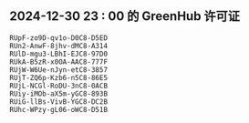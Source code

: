 ## 2024-12-30 23 : 00 的 GreenHub 许可证
```
RUpF-zo9D-qv1o-D0C8-D5ED
RUn2-AnwF-8jhv-dMC8-A314
RUlD-mgu3-LBhI-EJC8-97D0
RUkA-B5zR-x0OA-AAC8-777F
RUjW-W6Ue-nJyn-etC8-3857
RUjT-ZQ6p-Kzb6-n5C8-86E5
RUjL-NCGl-RoDU-3nC8-0ACB
RUiy-iMOb-aX5m-yGC8-893B
RUiG-llBs-VivB-YGC8-DC2B
RUhc-WPzy-gL06-oWC8-D51B
```
